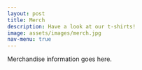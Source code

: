 ```yaml
---
layout: post
title: Merch
description: Have a look at our t-shirts!
image: assets/images/merch.jpg
nav-menu: true
---
```


Merchandise information goes here.
